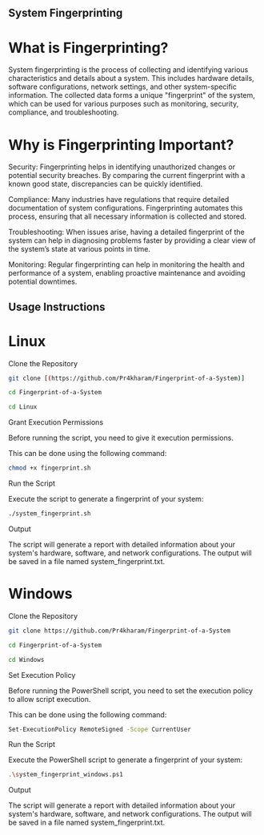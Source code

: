 ## System Fingerprinting
# What is Fingerprinting?
System fingerprinting is the process of collecting and identifying various characteristics and details about a system. This includes hardware details, software configurations, network settings, and other system-specific information. The collected data forms a unique "fingerprint" of the system, which can be used for various purposes such as monitoring, security, compliance, and troubleshooting.

# Why is Fingerprinting Important?
Security: Fingerprinting helps in identifying unauthorized changes or potential security breaches. By comparing the current fingerprint with a known good state, discrepancies can be quickly identified.

Compliance: Many industries have regulations that require detailed documentation of system configurations. Fingerprinting automates this process, ensuring that all necessary information is collected and stored.

Troubleshooting: When issues arise, having a detailed fingerprint of the system can help in diagnosing problems faster by providing a clear view of the system’s state at various points in time.

Monitoring: Regular fingerprinting can help in monitoring the health and performance of a system, enabling proactive maintenance and avoiding potential downtimes.

##  Usage Instructions
# Linux
Clone the Repository
```bash
git clone [(https://github.com/Pr4kharam/Fingerprint-of-a-System)]
```
```bash
cd Fingerprint-of-a-System

cd Linux
```
Grant Execution Permissions

Before running the script, you need to give it execution permissions.

This can be done using the following command:
```bash
chmod +x fingerprint.sh
```
Run the Script

Execute the script to generate a fingerprint of your system:
```bash
./system_fingerprint.sh
```
Output

The script will generate a report with detailed information about your system's hardware, software, and network configurations. The output will be saved in a file named system_fingerprint.txt.

# Windows

Clone the Repository
```bash
git clone https://github.com/Pr4kharam/Fingerprint-of-a-System
```
```bash
cd Fingerprint-of-a-System

cd Windows
```

Set Execution Policy

Before running the PowerShell script, you need to set the execution policy to allow script execution.

This can be done using the following command:
```bash
Set-ExecutionPolicy RemoteSigned -Scope CurrentUser
```

Run the Script

Execute the PowerShell script to generate a fingerprint of your system:

```bash
.\system_fingerprint_windows.ps1
```

Output

The script will generate a report with detailed information about your system's hardware, software, and network configurations. The output will be saved in a file named system_fingerprint.txt.
